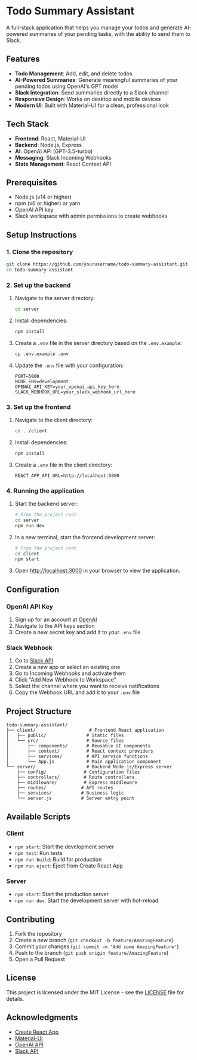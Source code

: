 # Todo Summary Assistant

A full-stack application that helps you manage your todos and generate AI-powered summaries of your pending tasks, with the ability to send them to Slack.

## Features

- **Todo Management**: Add, edit, and delete todos
- **AI-Powered Summaries**: Generate meaningful summaries of your pending todos using OpenAI's GPT model
- **Slack Integration**: Send summaries directly to a Slack channel
- **Responsive Design**: Works on desktop and mobile devices
- **Modern UI**: Built with Material-UI for a clean, professional look

## Tech Stack

- **Frontend**: React, Material-UI
- **Backend**: Node.js, Express
- **AI**: OpenAI API (GPT-3.5-turbo)
- **Messaging**: Slack Incoming Webhooks
- **State Management**: React Context API

## Prerequisites

- Node.js (v14 or higher)
- npm (v6 or higher) or yarn
- OpenAI API key
- Slack workspace with admin permissions to create webhooks

## Setup Instructions

### 1. Clone the repository

```bash
git clone https://github.com/yourusername/todo-summary-assistant.git
cd todo-summary-assistant
```

### 2. Set up the backend

1. Navigate to the server directory:
   ```bash
   cd server
   ```

2. Install dependencies:
   ```bash
   npm install
   ```

3. Create a `.env` file in the server directory based on the `.env.example`:
   ```bash
   cp .env.example .env
   ```

4. Update the `.env` file with your configuration:
   ```
   PORT=5000
   NODE_ENV=development
   OPENAI_API_KEY=your_openai_api_key_here
   SLACK_WEBHOOK_URL=your_slack_webhook_url_here
   ```

### 3. Set up the frontend

1. Navigate to the client directory:
   ```bash
   cd ../client
   ```

2. Install dependencies:
   ```bash
   npm install
   ```

3. Create a `.env` file in the client directory:
   ```
   REACT_APP_API_URL=http://localhost:5000
   ```

### 4. Running the application

1. Start the backend server:
   ```bash
   # From the project root
   cd server
   npm run dev
   ```

2. In a new terminal, start the frontend development server:
   ```bash
   # From the project root
   cd client
   npm start
   ```

3. Open [http://localhost:3000](http://localhost:3000) in your browser to view the application.

## Configuration

### OpenAI API Key

1. Sign up for an account at [OpenAI](https://platform.openai.com/)
2. Navigate to the API keys section
3. Create a new secret key and add it to your `.env` file

### Slack Webhook

1. Go to [Slack API](https://api.slack.com/)
2. Create a new app or select an existing one
3. Go to Incoming Webhooks and activate them
4. Click "Add New Webhook to Workspace"
5. Select the channel where you want to receive notifications
6. Copy the Webhook URL and add it to your `.env` file

## Project Structure

```
todo-summary-assistant/
├── client/                    # Frontend React application
│   ├── public/               # Static files
│   └── src/                  # Source files
│       ├── components/       # Reusable UI components
│       ├── context/          # React context providers
│       ├── services/         # API service functions
│       └── App.js            # Main application component
└── server/                   # Backend Node.js/Express server
    ├── config/              # Configuration files
    ├── controllers/         # Route controllers
    ├── middleware/          # Express middleware
    ├── routes/             # API routes
    ├── services/           # Business logic
    └── server.js           # Server entry point
```

## Available Scripts

### Client

- `npm start`: Start the development server
- `npm test`: Run tests
- `npm run build`: Build for production
- `npm run eject`: Eject from Create React App

### Server

- `npm start`: Start the production server
- `npm run dev`: Start the development server with hot-reload

## Contributing

1. Fork the repository
2. Create a new branch (`git checkout -b feature/AmazingFeature`)
3. Commit your changes (`git commit -m 'Add some AmazingFeature'`)
4. Push to the branch (`git push origin feature/AmazingFeature`)
5. Open a Pull Request

## License

This project is licensed under the MIT License - see the [LICENSE](LICENSE) file for details.

## Acknowledgments

- [Create React App](https://create-react-app.dev/)
- [Material-UI](https://mui.com/)
- [OpenAI API](https://platform.openai.com/)
- [Slack API](https://api.slack.com/)
